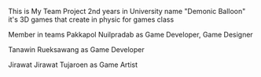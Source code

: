 This is My Team Project 2nd years in University name "Demonic Balloon" it's 3D games that create in physic for games class

Member in teams
Pakkapol Nuilpradab as Game Developer, Game Designer

Tanawin Rueksawang as Game Developer

Jirawat Jirawat Tujaroen as Game Artist

